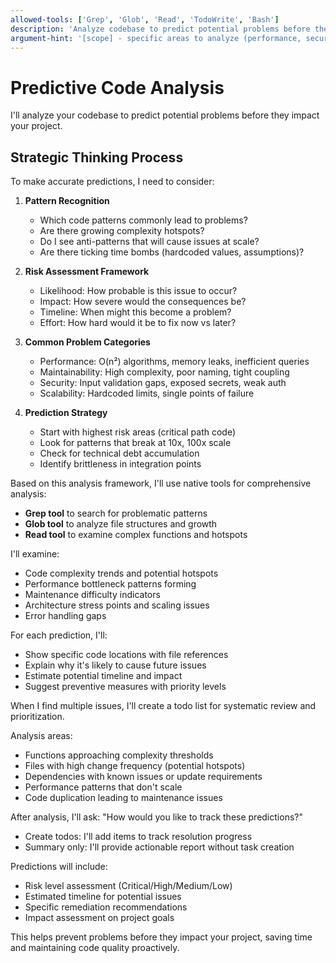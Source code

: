 ```yaml
---
allowed-tools: ['Grep', 'Glob', 'Read', 'TodoWrite', 'Bash']
description: 'Analyze codebase to predict potential problems before they impact the project'
argument-hint: '[scope] - specific areas to analyze (performance, security, maintainability, scalability)'
---
```


# Predictive Code Analysis

I'll analyze your codebase to predict potential problems before they impact your project.

## Strategic Thinking Process

<think>
To make accurate predictions, I need to consider:

1. **Pattern Recognition**
   - Which code patterns commonly lead to problems?
   - Are there growing complexity hotspots?
   - Do I see anti-patterns that will cause issues at scale?
   - Are there ticking time bombs (hardcoded values, assumptions)?

2. **Risk Assessment Framework**
   - Likelihood: How probable is this issue to occur?
   - Impact: How severe would the consequences be?
   - Timeline: When might this become a problem?
   - Effort: How hard would it be to fix now vs later?

3. **Common Problem Categories**
   - Performance: O(n²) algorithms, memory leaks, inefficient queries
   - Maintainability: High complexity, poor naming, tight coupling
   - Security: Input validation gaps, exposed secrets, weak auth
   - Scalability: Hardcoded limits, single points of failure

4. **Prediction Strategy**
   - Start with highest risk areas (critical path code)
   - Look for patterns that break at 10x, 100x scale
   - Check for technical debt accumulation
   - Identify brittleness in integration points
     </think>

Based on this analysis framework, I'll use native tools for comprehensive analysis:

- **Grep tool** to search for problematic patterns
- **Glob tool** to analyze file structures and growth
- **Read tool** to examine complex functions and hotspots

I'll examine:

- Code complexity trends and potential hotspots
- Performance bottleneck patterns forming
- Maintenance difficulty indicators
- Architecture stress points and scaling issues
- Error handling gaps

For each prediction, I'll:

- Show specific code locations with file references
- Explain why it's likely to cause future issues
- Estimate potential timeline and impact
- Suggest preventive measures with priority levels

When I find multiple issues, I'll create a todo list for systematic review and prioritization.

Analysis areas:

- Functions approaching complexity thresholds
- Files with high change frequency (potential hotspots)
- Dependencies with known issues or update requirements
- Performance patterns that don't scale
- Code duplication leading to maintenance issues

After analysis, I'll ask: "How would you like to track these predictions?"

- Create todos: I'll add items to track resolution progress
- Summary only: I'll provide actionable report without task creation

Predictions will include:

- Risk level assessment (Critical/High/Medium/Low)
- Estimated timeline for potential issues
- Specific remediation recommendations
- Impact assessment on project goals

This helps prevent problems before they impact your project, saving time and maintaining code quality proactively.
